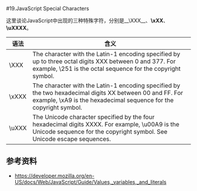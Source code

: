 #19.JavaScript Special Characters

这里谈论JavaScript中出现的三种特殊字符，分别是__\XXX__、__\xXX__、__\uXXXX__。

语法     |含义
---------|------------------
\XXX     |The character with the Latin-1 encoding specified by up to three octal digits XXX between 0 and 377. For example, \251 is the octal sequence for the copyright symbol.
\xXXX    |The character with the Latin-1 encoding specified by the two hexadecimal digits XX between 00 and FF. For example, \xA9 is the hexadecimal sequence for the copyright symbol.
\uXXX    |The Unicode character specified by the four hexadecimal digits XXXX. For example, \u00A9 is the Unicode sequence for the copyright symbol. See Unicode escape sequences.

## 参考资料
 * https://developer.mozilla.org/en-US/docs/Web/JavaScript/Guide/Values,_variables,_and_literals
